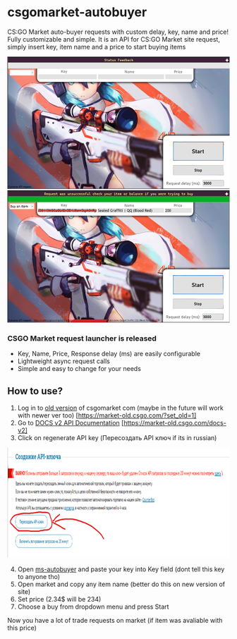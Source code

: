 # csgomarket-autobuyer
CS:GO Market auto-buyer requests with custom delay, key, name and price! Fully customizable and simple.
It is an API for CS:GO Market site request, simply insert key, item name and a price to start buying items

<img src="/Screenshots/_screenshot_main.png" width="560" height="300" />
<img src="/Screenshots/_screenshot_busy.png" width="560" height="300" />

### CSGO Market request launcher is released

- Key, Name, Price, Response delay (ms) are easily configurable
- Lightweight async request calls
- Simple and easy to change for your needs

## How to use?

1. Log in to <a href="https://market-old.csgo.com/?set_old=1">old version</a> of csgomarket com (maybe in the future will work with newer ver too) [https://market-old.csgo.com/?set_old=1]
2. Go to <a href="https://market-old.csgo.com/docs-v2">DOCS v2 API Documentation</a> [https://market-old.csgo.com/docs-v2]
3. Click on regenerate API key (Пересоздать API ключ if its in russian)

<img src="/Screenshots/_create_key_csgomarket.png" width="760" height="250" />

4. Open <a href="https://github.com/MentallyStable4sure/csgomarket-autobuyer/releases/tag/Release">ms-autobuyer</a> and paste your key into Key field (dont tell this key to anyone tho)
5. Open market and copy any item name (better do this on new version of site)
6. Set price (2.34$ will be 234)
7. Choose a buy from dropdown menu and press Start

Now you have a lot of trade requests on market (if item was avaliable with this price)
